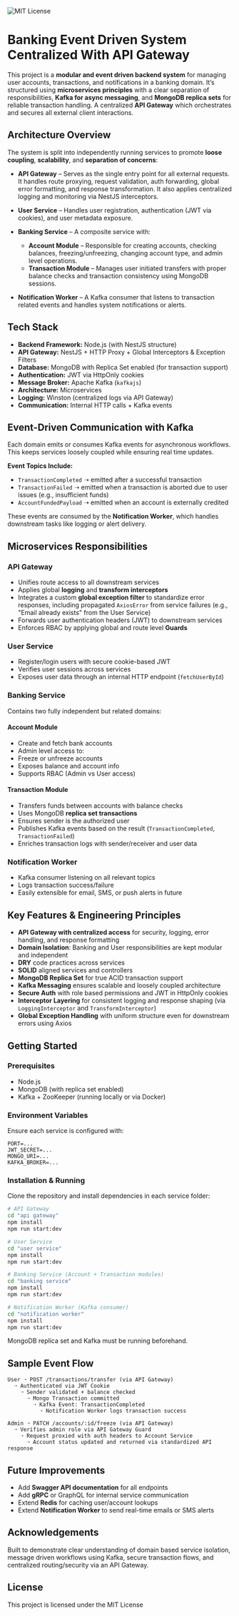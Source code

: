 ![MIT License](https://img.shields.io/badge/license-MIT-green)

# Banking Event Driven System Centralized With API Gateway

This project is a **modular and event driven backend system** for managing user accounts, transactions, and notifications in a banking domain. It’s structured using **microservices principles** with a clear separation of responsibilities, **Kafka for async messaging**, and **MongoDB replica sets** for reliable transaction handling. A centralized **API Gateway** which orchestrates and secures all external client interactions.

## Architecture Overview

The system is split into independently running services to promote **loose coupling**, **scalability**, and **separation of concerns**:

* **API Gateway** – Serves as the single entry point for all external requests. It handles route proxying, request validation, auth forwarding, global error formatting, and response transformation. It also applies centralized logging and monitoring via NestJS interceptors.

* **User Service** – Handles user registration, authentication (JWT via cookies), and user metadata exposure.

* **Banking Service** – A composite service with:

  * **Account Module** – Responsible for creating accounts, checking balances, freezing/unfreezing, changing account type, and admin level operations.
  * **Transaction Module** – Manages user initiated transfers with proper balance checks and transaction consistency using MongoDB sessions.

* **Notification Worker** – A Kafka consumer that listens to transaction related events and handles system notifications or alerts.

## Tech Stack

* **Backend Framework:** Node.js (with NestJS structure)
* **API Gateway:** NestJS + HTTP Proxy + Global Interceptors & Exception Filters
* **Database:** MongoDB with Replica Set enabled (for transaction support)
* **Authentication:** JWT via HttpOnly cookies
* **Message Broker:** Apache Kafka (`kafkajs`)
* **Architecture:** Microservices
* **Logging:** Winston (centralized logs via API Gateway)
* **Communication:** Internal HTTP calls + Kafka events

## Event-Driven Communication with Kafka

Each domain emits or consumes Kafka events for asynchronous workflows. This keeps services loosely coupled while ensuring real time updates.

**Event Topics Include:**

* `TransactionCompleted` ➝ emitted after a successful transaction
* `TransactionFailed` ➝ emitted when a transaction is aborted due to user issues (e.g., insufficient funds)
* `AccountFundedPayload` ➝ emitted when an account is externally credited

These events are consumed by the **Notification Worker**, which handles downstream tasks like logging or alert delivery.

## Microservices Responsibilities

### API Gateway

* Unifies route access to all downstream services
* Applies global **logging** and **transform interceptors**
* Integrates a custom **global exception filter** to standardize error responses, including propagated `AxiosError` from service failures (e.g., "Email already exists" from the User Service)
* Forwards user authentication headers (JWT) to downstream services
* Enforces RBAC by applying global and route level **Guards**

### User Service

* Register/login users with secure cookie-based JWT
* Verifies user sessions across services
* Exposes user data through an internal HTTP endpoint (`fetchUserById`)

### Banking Service

Contains two fully independent but related domains:

#### Account Module

* Create and fetch bank accounts
* Admin level access to:
* Freeze or unfreeze accounts
* Exposes balance and account info
* Supports RBAC (Admin vs User access)

#### Transaction Module

* Transfers funds between accounts with balance checks
* Uses MongoDB **replica set transactions**
* Ensures sender is the authorized user
* Publishes Kafka events based on the result (`TransactionCompleted`, `TransactionFailed`)
* Enriches transaction logs with sender/receiver and user data

### Notification Worker

* Kafka consumer listening on all relevant topics
* Logs transaction success/failure
* Easily extensible for email, SMS, or push alerts in future

## Key Features & Engineering Principles

* **API Gateway with centralized access** for security, logging, error handling, and response formatting
* **Domain Isolation**: Banking and User responsibilities are kept modular and independent
* **DRY** code practices across services
* **SOLID** aligned services and controllers
* **MongoDB Replica Set** for true ACID transaction support
* **Kafka Messaging** ensures scalable and loosely coupled architecture
* **Secure Auth** with role based permissions and JWT in HttpOnly cookies
* **Interceptor Layering** for consistent logging and response shaping (via `LoggingInterceptor` and `TransformInterceptor`)
* **Global Exception Handling** with uniform structure even for downstream errors using Axios

## Getting Started

### Prerequisites

* Node.js
* MongoDB (with replica set enabled)
* Kafka + ZooKeeper (running locally or via Docker)

### Environment Variables

Ensure each service is configured with:

```
PORT=...
JWT_SECRET=...
MONGO_URI=...
KAFKA_BROKER=...
```

### Installation & Running

Clone the repository and install dependencies in each service folder:

```bash
# API Gateway
cd "api gateway"
npm install
npm run start:dev

# User Service
cd "user service"
npm install
npm run start:dev

# Banking Service (Account + Transaction modules)
cd "banking service"
npm install
npm run start:dev

# Notification Worker (Kafka consumer)
cd "notification worker"
npm install
npm run start:dev
```

MongoDB replica set and Kafka must be running beforehand.

## Sample Event Flow

```
User ➝ POST /transactions/transfer (via API Gateway)
  ➝ Authenticated via JWT Cookie
    ➝ Sender validated + balance checked
      ➝ Mongo Transaction committed
        ➝ Kafka Event: TransactionCompleted
          ➝ Notification Worker logs transaction success
```

```
Admin ➝ PATCH /accounts/:id/freeze (via API Gateway)
  ➝ Verifies admin role via API Gateway Guard
    ➝ Request proxied with auth headers to Account Service
      ➝ Account status updated and returned via standardized API response
```

## Future Improvements

* Add **Swagger API documentation** for all endpoints
* Add **gRPC** or GraphQL for internal service communication
* Extend **Redis** for caching user/account lookups
* Extend **Notification Worker** to send real-time emails or SMS alerts

## Acknowledgements

Built to demonstrate clear understanding of domain based service isolation, message driven workflows using Kafka, secure transaction flows, and centralized routing/security via an API Gateway.

## License

This project is licensed under the MIT License
